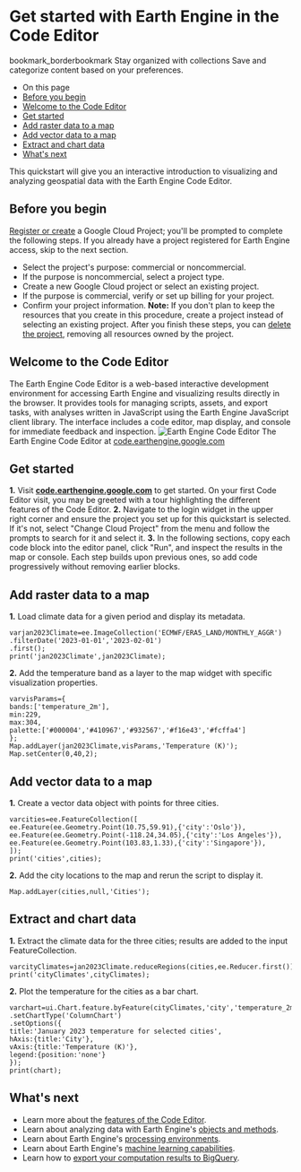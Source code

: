  
#  Get started with Earth Engine in the Code Editor 
bookmark_borderbookmark Stay organized with collections  Save and categorize content based on your preferences.
  * On this page
  * [Before you begin](https://developers.google.com/earth-engine/guides/quickstart_javascript#before_you_begin)
  * [Welcome to the Code Editor](https://developers.google.com/earth-engine/guides/quickstart_javascript#welcome_to_the_code_editor)
  * [Get started](https://developers.google.com/earth-engine/guides/quickstart_javascript#get_started)
  * [Add raster data to a map](https://developers.google.com/earth-engine/guides/quickstart_javascript#add_raster_data_to_a_map)
  * [Add vector data to a map](https://developers.google.com/earth-engine/guides/quickstart_javascript#add_vector_data_to_a_map)
  * [Extract and chart data](https://developers.google.com/earth-engine/guides/quickstart_javascript#extract_and_chart_data)
  * [What's next](https://developers.google.com/earth-engine/guides/quickstart_javascript#whats_next)


This quickstart will give you an interactive introduction to visualizing and analyzing geospatial data with the Earth Engine Code Editor.
## Before you begin
[Register or create](https://console.cloud.google.com/earth-engine) a Google Cloud Project; you'll be prompted to complete the following steps. If you already have a project registered for Earth Engine access, skip to the next section. 
  * Select the project's purpose: commercial or noncommercial.
  * If the purpose is noncommercial, select a project type.
  * Create a new Google Cloud project or select an existing project.
  * If the purpose is commercial, verify or set up billing for your project.
  * Confirm your project information. 
**Note:** If you don't plan to keep the resources that you create in this procedure, create a project instead of selecting an existing project. After you finish these steps, you can [delete the project](https://cloud.google.com/resource-manager/docs/creating-managing-projects#shutting_down_projects), removing all resources owned by the project. 


## Welcome to the Code Editor
The Earth Engine Code Editor is a web-based interactive development environment for accessing Earth Engine and visualizing results directly in the browser. It provides tools for managing scripts, assets, and export tasks, with analyses written in JavaScript using the Earth Engine JavaScript client library. The interface includes a code editor, map display, and console for immediate feedback and inspection.
![Earth Engine Code Editor](https://developers.google.com/static/earth-engine/images/Code_editor.png) The Earth Engine Code Editor at [code.earthengine.google.com](https://code.earthengine.google.com)
## Get started
**1.** Visit [**code.earthengine.google.com**](https://code.earthengine.google.com) to get started. On your first Code Editor visit, you may be greeted with a tour highlighting the different features of the Code Editor.
**2.** Navigate to the login widget in the upper right corner and ensure the project you set up for this quickstart is selected. If it's not, select "Change Cloud Project" from the menu and follow the prompts to search for it and select it.
**3.** In the following sections, copy each code block into the editor panel, click "Run", and inspect the results in the map or console. Each step builds upon previous ones, so add code progressively without removing earlier blocks.
## Add raster data to a map
**1.** Load climate data for a given period and display its metadata. 
```
varjan2023Climate=ee.ImageCollection('ECMWF/ERA5_LAND/MONTHLY_AGGR')
.filterDate('2023-01-01','2023-02-01')
.first();
print('jan2023Climate',jan2023Climate);
```

**2.** Add the temperature band as a layer to the map widget with specific visualization properties. 
```
varvisParams={
bands:['temperature_2m'],
min:229,
max:304,
palette:['#000004','#410967','#932567','#f16e43','#fcffa4']
};
Map.addLayer(jan2023Climate,visParams,'Temperature (K)');
Map.setCenter(0,40,2);
```

## Add vector data to a map
**1.** Create a vector data object with points for three cities. 
```
varcities=ee.FeatureCollection([
ee.Feature(ee.Geometry.Point(10.75,59.91),{'city':'Oslo'}),
ee.Feature(ee.Geometry.Point(-118.24,34.05),{'city':'Los Angeles'}),
ee.Feature(ee.Geometry.Point(103.83,1.33),{'city':'Singapore'}),
]);
print('cities',cities);
```

**2.** Add the city locations to the map and rerun the script to display it. 
```
Map.addLayer(cities,null,'Cities');
```

## Extract and chart data
**1.** Extract the climate data for the three cities; results are added to the input FeatureCollection. 
```
varcityClimates=jan2023Climate.reduceRegions(cities,ee.Reducer.first());
print('cityClimates',cityClimates);
```

**2.** Plot the temperature for the cities as a bar chart. 
```
varchart=ui.Chart.feature.byFeature(cityClimates,'city','temperature_2m')
.setChartType('ColumnChart')
.setOptions({
title:'January 2023 temperature for selected cities',
hAxis:{title:'City'},
vAxis:{title:'Temperature (K)'},
legend:{position:'none'}
});
print(chart);
```

## What's next
  * Learn more about the [features of the Code Editor](https://developers.google.com/earth-engine/guides/playground).
  * Learn about analyzing data with Earth Engine's [objects and methods](https://developers.google.com/earth-engine/guides/objects_methods_overview).
  * Learn about Earth Engine's [processing environments](https://developers.google.com/earth-engine/guides/processing_environments).
  * Learn about Earth Engine's [machine learning capabilities](https://developers.google.com/earth-engine/guides/machine-learning).
  * Learn how to [export your computation results to BigQuery](https://developers.google.com/earth-engine/guides/exporting_to_bigquery).



